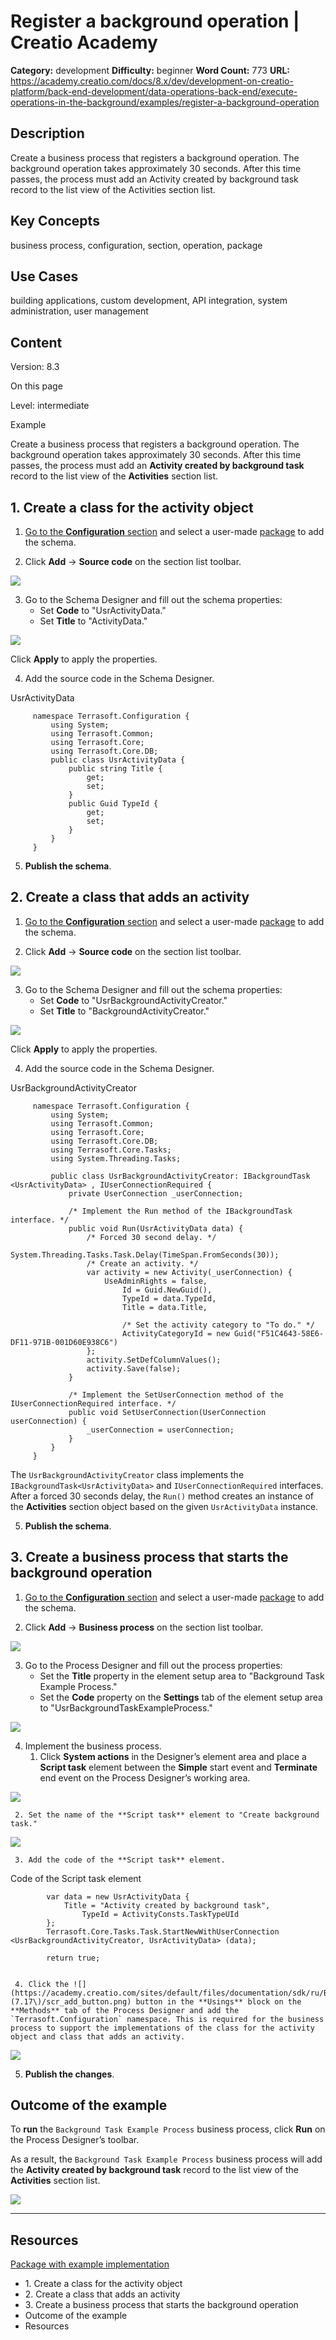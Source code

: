 # Register a background operation | Creatio Academy

**Category:** development **Difficulty:** beginner **Word Count:** 773 **URL:**
https://academy.creatio.com/docs/8.x/dev/development-on-creatio-platform/back-end-development/data-operations-back-end/execute-operations-in-the-background/examples/register-a-background-operation

## Description

Create a business process that registers a background operation. The background
operation takes approximately 30 seconds. After this time passes, the process
must add an Activity created by background task record to the list view of the
Activities section list.

## Key Concepts

business process, configuration, section, operation, package

## Use Cases

building applications, custom development, API integration, system
administration, user management

## Content

Version: 8.3

On this page

Level: intermediate

Example

Create a business process that registers a background operation. The background
operation takes approximately 30 seconds. After this time passes, the process
must add an **Activity created by background task** record to the list view of
the **Activities** section list.

## 1\. Create a class for the activity object​

1. [Go to the **Configuration** section](https://academy.creatio.com/documents?ver=8.3&id=15101&anchor=title-2093-2)
   and select a user-made
   [package](https://academy.creatio.com/documents?ver=8.3&id=15121) to add the
   schema.

2. Click **Add** → **Source code** on the section list toolbar.

![](<https://academy.creatio.com/sites/default/files/documentation/sdk/ru/BPMonlineWebSDK/Screenshots/CreateSourceCodeSchema(7.17)/scr_add_schema.png>)

3. Go to the Schema Designer and fill out the schema properties:
   - Set **Code** to "UsrActivityData."
   - Set **Title** to "ActivityData."

![](https://academy.creatio.com/sites/default/files/documentation/sdk/ru/BPMonlineWebSDK/Screenshots/BackgroundTask/7.18/scr_ActivityData_Settings.png)

Click **Apply** to apply the properties.

4. Add the source code in the Schema Designer.

UsrActivityData

         namespace Terrasoft.Configuration {
             using System;
             using Terrasoft.Common;
             using Terrasoft.Core;
             using Terrasoft.Core.DB;
             public class UsrActivityData {
                 public string Title {
                     get;
                     set;
                 }
                 public Guid TypeId {
                     get;
                     set;
                 }
             }
         }


5. **Publish the schema**.

## 2\. Create a class that adds an activity​

1. [Go to the **Configuration** section](https://academy.creatio.com/documents?ver=8.3&id=15101&anchor=title-2093-2)
   and select a user-made
   [package](https://academy.creatio.com/documents?ver=8.3&id=15121) to add the
   schema.

2. Click **Add** → **Source code** on the section list toolbar.

![](<https://academy.creatio.com/sites/default/files/documentation/sdk/ru/BPMonlineWebSDK/Screenshots/CreateSourceCodeSchema(7.17)/scr_add_schema.png>)

3. Go to the Schema Designer and fill out the schema properties:
   - Set **Code** to "UsrBackgroundActivityCreator."
   - Set **Title** to "BackgroundActivityCreator."

![](https://academy.creatio.com/sites/default/files/documentation/sdk/ru/BPMonlineWebSDK/Screenshots/BackgroundTask/7.18/scr_BackgroundActivityCreator_Settings.png)

Click **Apply** to apply the properties.

4. Add the source code in the Schema Designer.

UsrBackgroundActivityCreator

         namespace Terrasoft.Configuration {
             using System;
             using Terrasoft.Common;
             using Terrasoft.Core;
             using Terrasoft.Core.DB;
             using Terrasoft.Core.Tasks;
             using System.Threading.Tasks;

             public class UsrBackgroundActivityCreator: IBackgroundTask <UsrActivityData> , IUserConnectionRequired {
                 private UserConnection _userConnection;

                 /* Implement the Run method of the IBackgroundTask interface. */
                 public void Run(UsrActivityData data) {
                     /* Forced 30 second delay. */
                     System.Threading.Tasks.Task.Delay(TimeSpan.FromSeconds(30));
                     /* Create an activity. */
                     var activity = new Activity(_userConnection) {
                         UseAdminRights = false,
                             Id = Guid.NewGuid(),
                             TypeId = data.TypeId,
                             Title = data.Title,

                             /* Set the activity category to "To do." */
                             ActivityCategoryId = new Guid("F51C4643-58E6-DF11-971B-001D60E938C6")
                     };
                     activity.SetDefColumnValues();
                     activity.Save(false);
                 }

                 /* Implement the SetUserConnection method of the IUserConnectionRequired interface. */
                 public void SetUserConnection(UserConnection userConnection) {
                     _userConnection = userConnection;
                 }
             }
         }


The `UsrBackgroundActivityCreator` class implements the
`IBackgroundTask<UsrActivityData>` and `IUserConnectionRequired` interfaces.
After a forced 30 seconds delay, the `Run()` method creates an instance of the
**Activities** section object based on the given `UsrActivityData` instance.

5. **Publish the schema**.

## 3\. Create a business process that starts the background operation​

1. [Go to the **Configuration** section](https://academy.creatio.com/documents?ver=8.3&id=15101&anchor=title-2093-2)
   and select a user-made
   [package](https://academy.creatio.com/documents?ver=8.3&id=15121) to add the
   schema.

2. Click **Add** → **Business process** on the section list toolbar.

![](https://academy.creatio.com/sites/default/files/documentation/sdk/ru/BPMonlineWebSDK/Screenshots/CreateBusinessProcessSchema/scr_add_schema.png)

3. Go to the Process Designer and fill out the process properties:
   - Set the **Title** property in the element setup area to "Background Task
     Example Process."
   - Set the **Code** property on the **Settings** tab of the element setup area
     to "UsrBackgroundTaskExampleProcess."

![](https://academy.creatio.com/sites/default/files/documentation/sdk/ru/BPMonlineWebSDK/Screenshots/BackgroundTask/7.18/scr_BackgroundTaskExampleProcess_Settings.png)

4. Implement the business process.
   1. Click **System actions** in the Designer’s element area and place a
      **Script task** element between the **Simple** start event and
      **Terminate** end event on the Process Designer’s working area.

![](https://academy.creatio.com/sites/default/files/documentation/sdk/ru/BPMonlineWebSDK/Screenshots/BackgroundTask/7.18/scr_add_ScriptTask.png)

     2. Set the name of the **Script task** element to "Create background task."

![](https://academy.creatio.com/sites/default/files/documentation/sdk/ru/BPMonlineWebSDK/Screenshots/BackgroundTask/7.18/scr_add_BusinessProcess.png)

     3. Add the code of the **Script task** element.

Сode of the Script task element

            var data = new UsrActivityData {
                Title = "Activity created by background task",
                    TypeId = ActivityConsts.TaskTypeUId
            };
            Terrasoft.Core.Tasks.Task.StartNewWithUserConnection <UsrBackgroundActivityCreator, UsrActivityData> (data);

            return true;


     4. Click the ![](https://academy.creatio.com/sites/default/files/documentation/sdk/ru/BPMonlineWebSDK/Screenshots/CreateClientSchema\(7.17\)/scr_add_button.png) button in the **Usings** block on the **Methods** tab of the Process Designer and add the `Terrasoft.Configuration` namespace. This is required for the business process to support the implementations of the class for the activity object and class that adds an activity.

![](https://academy.creatio.com/sites/default/files/documentation/sdk/ru/BPMonlineWebSDK/Screenshots/BackgroundTask/7.18/scr_add_Usings.png)

5. **Publish the changes**.

## Outcome of the example​

To **run** the `Background Task Example Process` business process, click **Run**
on the Process Designer’s toolbar.

As a result, the `Background Task Example Process` business process will add the
**Activity created by background task** record to the list view of the
**Activities** section list.

![](https://academy.creatio.com/sites/default/files/documentation/sdk/ru/BPMonlineWebSDK/Screenshots/BackgroundTask/7.18/scr_result.png)

---

## Resources​

[Package with example implementation](https://academy.creatio.com/sites/default/files/documents/downloads/SDK/Packages/sdkBackgroundTaskPackage_2021-09-08_09.11.49.zip)

- 1\. Create a class for the activity object
- 2\. Create a class that adds an activity
- 3\. Create a business process that starts the background operation
- Outcome of the example
- Resources
